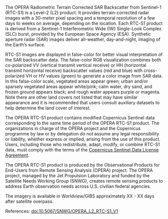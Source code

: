 The OPERA Radiometric Terrain Corrected SAR Backscatter from Sentinel-1 (RTC-S1) is a Level-2 (L2) product. It provides terrain-corrected radar images with a 30-meter pixel spacing and a temporal resolution of a few days to weeks on average, depending on the location. Each RTC-S1 product is derived from a Sentinel-1 Interferometric Wide (IW) Single-Look Complex (SLC) burst, provided by the European Space Agency (ESA). Synthetic aperture radar (SAR) images deliver all-weather, day-and-night, imaging of the Earth’s surface.

RTC-S1 images are displayed in false-color for better visual interpretation of the SAR backscatter data. The false-color RGB visualization combines both co-polarized VV (vertical transmit vertical receive) or HH (horizontal transmit horizontal receive) backscatter values (red and blue) with cross-polarized VH or HV values (green) to generate a color image from SAR data. In this false-color scale, vegetated areas appear green; urban and/or sparsely vegetated areas appear white/pink; calm water, dry sand, and frozen ground appears black; and rough water appears purple or magenta. Note there are other land covers not listed that may have similar appearance and it is recommended that users consult auxiliary datasets to help determine the land cover of interest.

The OPERA RTC-S1 product contains modified Copernicus Sentinel data corresponding to the same time period of the OPERA RTC-S1 product. The organizations in charge of the OPERA project and the Copernicus programme by law or by delegation do not assume any legal responsibility or liability, whether express or implied, arising from the use of this product. Users, including those who redistribute, adapt, modify, or combine RTC-S1 data, must comply with the terms of the [Copernicus Sentinel Data License Agreement](https://www.earthdata.nasa.gov/engage/open-data-services-software/end-user-license-agreements#toc-sentinel-1-end-user-license-agreement).

 The OPERA RTC-S1 product is produced by the Observational Products for End-Users from Remote Sensing Analysis (OPERA) project. The OPERA project, managed by the Jet Propulsion Laboratory and funded by the Satellite Needs Working Group (SNWG), creates remote sensing products to address Earth observation needs across U.S. civilian federal agencies.

The imagery is available in Worldview/GIBS approximately XX - XX days after satellite overpass.

References: [doi:10.5067/SNWG/OPERA_L2_RTC-S1_V1](https://doi.org/10.5067/SNWG/OPERA_L2_RTC-S1_V1)

